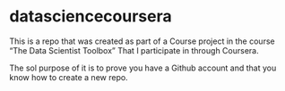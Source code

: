 # datasciencecoursera
This is a repo that was created as part of a Course project in the course “The Data Scientist Toolbox” That I participate in through Coursera. 

The sol purpose of it is to prove you have a Github account and that you know how to create a new repo. 
